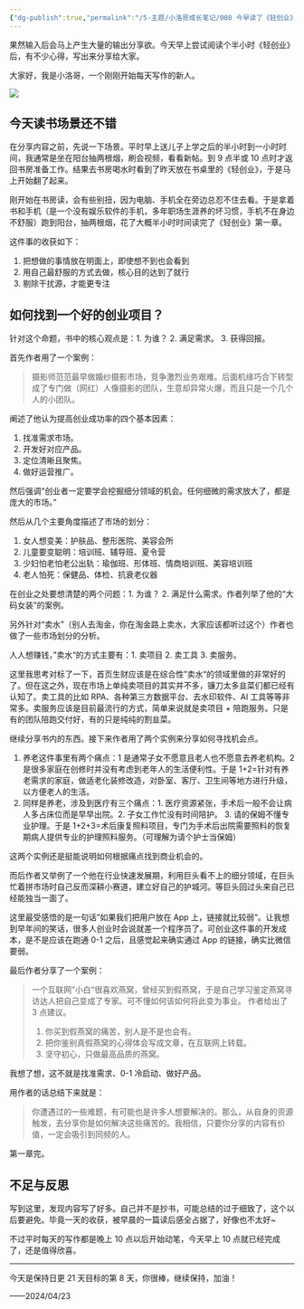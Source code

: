 ```yaml
---
{"dg-publish":true,"permalink":"/5-主题/小洛哥成长笔记/008 今早读了《轻创业》，尝试进行早上写作/","tags":["小洛哥成长笔记"],"noteIcon":1,"created":"2024-04-23","updated":"2024-04-23"}
---
```


果然输入后会马上产生大量的输出分享欲。今天早上尝试阅读个半小时《轻创业》后，有不少心得，写出来分享给大家。

大家好，我是小洛哥，一个刚刚开始每天写作的新人。

![](http://img.xlg.life/images/202404231033976.png)

## 今天读书场景还不错
在分享内容之前，先说一下场景。平时早上送儿子上学之后的半小时到一小时时间，我通常是坐在阳台抽两根烟，刷会视频，看看新帖。到 9 点半或 10 点时才返回书房准备工作。结果去书房喝水时看到了昨天放在书桌里的《轻创业》，于是马上开始翻了起来。

刚开始在书房读，会有些别扭，因为电脑、手机全在旁边总忍不住去看。于是拿着书和手机（是一个没有娱乐软件的手机，多年职场生涯养的坏习惯，手机不在身边不舒服）跑到阳台，抽两根烟，花了大概半小时时间读完了《轻创业》第一章。

这件事的收获如下：

1. 把想做的事情放在明面上，即使想不到也会看到
2. 用自己最舒服的方式去做，核心目的达到了就行
3. 剔除干扰源，才能更专注

## 如何找到一个好的创业项目？
针对这个命题，书中的核心观点是：1. 为谁？ 2. 满足需求。 3. 获得回报。

首先作者用了一个案例：
> 摄影师范范最早做婚纱摄影市场，竞争激烈业务艰难。后面机缘巧合下转型成了专门做（网红）人像摄影的团队，生意却异常火爆，而且只是一个几个人的小团队。

阐述了他认为提高创业成功率的四个基本因素：
1. 找准需求市场。
2. 开发好对应产品。
3. 定位清晰且聚焦。
4. 做好运营推广。

然后强调“创业者一定要学会挖掘细分领域的机会。任何细微的需求放大了，都是庞大的市场。”

然后从几个主要角度描述了市场的划分：
1. 女人想变美：护肤品、整形医院、美容会所
2. 儿童要变聪明：培训班、辅导班、夏令营
3. 少妇怕老怕老公出轨：瑜伽班、形体班、情商培训班、美容培训班
4. 老人怕死：保健品、体检、抗衰老仪器

在创业之处要想清楚的两个问题：1. 为谁？ 2. 满足什么需求。作者列举了他的“大码女装”的案例。

另外针对“卖水”（别人去淘金，你在淘金路上卖水，大家应该都听过这个）作者也做了一些市场划分的分析。

人人想赚钱，”卖水“的方式主要有：1. 卖项目 2. 卖工具 3. 卖服务。

这里我思考对标了一下，首页生财应该是在综合性”卖水“的领域里做的非常好的了。但在这之外，现在市场上单纯卖项目的其实并不多，镰刀太多韭菜们都已经有认知了。卖工具的比如 RPA、各种第三方数据平台、去水印软件、AI 工具等等非常多。卖服务应该是目前最流行的方式，简单来说就是卖项目 + 陪跑服务。只是有的团队陪跑交付好，有的只是纯纯的割韭菜。

继续分享书内的东西。接下来作者用了两个实例来分享如何寻找机会点。

1. 养老这件事里有两个痛点：1 是通常子女不愿意且老人也不愿意去养老机构。2 是很多家庭在创修时并没有考虑到老年人的生活便利性。于是 1+2=针对有养老需求的家庭，做适老化装修改造，对卧室、客厅、卫生间等地方进行升级，以方便老人的生活。
2. 同样是养老，涉及到医疗有三个痛点：1. 医疗资源紧张，手术后一般不会让病人多占床位而是早早出院。2. 子女工作忙没有时间陪护。 3. 请的保姆不懂专业护理。于是 1+2+3=术后康复照料项目，专门为手术后出院需要照料的恢复期病人提供专业的护理照料服务。（可理解为请个护士当保姆）

这两个实例还是挺能说明如何根据痛点找到商业机会的。

而后作者又举例了一个他在行业快速发展期，利用巨头看不上的细分领域，在巨头忙着拼市场时自己反而深耕小赛道，建立好自己的护城河。等巨头回过头来自己已经能独当一面了。

这里最受感悟的是一句话”如果我们把用户放在 App 上，链接就比较弱“。让我想到早年间的笑话，很多人创业时会说就差一个程序员了。可创业这件事的开发成本，是不是应该在跑通 0-1 之后，且感觉起来确实通过 App 的链接，确实比微信要弱。

最后作者分享了一个案例：

> 一个互联网”小白“很喜欢燕窝，曾经买到假燕窝，于是自己学习鉴定燕窝寻访达人把自己变成了专家。可不懂如何该如何将此变为事业。
> 作者给出了 3 点建议。
> 1. 你买到假燕窝的痛苦，别人是不是也会有。
> 2. 把你鉴别真假燕窝的心得体会写成文章，在互联网上转载。
> 3. 坚守初心，只做最高品质的燕窝。

我想了想，这不就是找准需求、0-1 冷启动、做好产品。

用作者的话总结下来就是：
> 你遭遇过的一些难题，有可能也是许多人想要解决的。那么，从自身的资源触发，去分享你是如何解决这些痛苦的。我相信，只要你分享的内容有价值，一定会吸引到同频的人。

第一章完。

## 不足与反思
写到这里，发现内容写了好多。自己并不是抄书，可能总结的过于细致了，这个以后要避免。毕竟一天的收获，被早晨的一篇读后感全占据了，好像也不太好~

不过平时每天的写作都是晚上 10 点以后开始动笔，今天早上 10 点就已经完成了，还是值得欣喜。

---

今天是保持日更 21 天目标的第 8 天，你很棒，继续保持，加油！

——2024/04/23